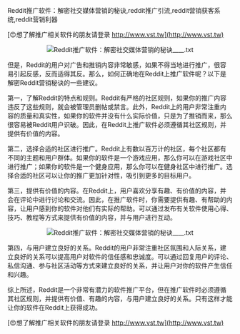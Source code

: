 Reddit推广软件：解密社交媒体营销的秘诀,reddit推广引流,reddit营销获客系统,reddit营销利器

[😍想了解推广相关软件的朋友请登录 http://www.vst.tw](http://www.vst.tw)

 <center><img src="https://vst.tw/MP4/tuiguang/png/7.png" alt="Reddit推广软件：解密社交媒体营销的秘诀____.txt"></center>

但是，Reddit的用户对广告和推销内容非常敏感，如果不得当地进行推广，很容易引起反感，反而适得其反。那么，如何正确地在Reddit上推广软件呢？以下是解密Reddit营销秘诀的一些建议。

第一，了解Reddit的特点和规则。Reddit有严格的社区规则，如果你的推广内容违反了这些规则，就会被管理员删帖或禁言。此外，Reddit上的用户非常注重内容的质量和真实性，如果你的软件并没有什么实际价值，只是为了推销而来，那么很容易被Reddit用户识破。因此，在Reddit上推广软件必须遵循其社区规则，并提供有价值的内容。

第二，选择合适的社区进行推广。Reddit上有数以百万计的社区，每个社区都有不同的主题和用户群体。如果你的软件是一个游戏应用，那么你可以在游戏社区中进行推广；如果你的软件是一个健身应用，那么你可以在健身社区中进行推广。选择合适的社区可以让你的推广更加针对性，吸引到更多的目标用户。

第三，提供有价值的内容。在Reddit上，用户喜欢分享有趣、有价值的内容，并会在评论中进行讨论和交流。因此，在推广软件时，你需要提供有趣、有帮助的内容，让用户感到你的软件对他们有实际的帮助。可以通过发布有关软件使用心得、技巧、教程等方式来提供有价值的内容，并与用户进行互动。

 <center><img src="https://vst.tw/MP4/tuiguang/png/6.png" alt="Reddit推广软件：解密社交媒体营销的秘诀____.txt"></center>

第四，与用户建立良好的关系。Reddit的用户非常注重社区氛围和人际关系，建立良好的关系可以提高用户对软件的信任感和忠诚度。可以通过回复用户的评论、私信沟通、参与社区活动等方式来建立良好的关系，并让用户对你的软件产生信任和兴趣。

综上所述，Reddit是一个非常有潜力的软件推广平台，但在推广软件时必须遵循其社区规则，并提供有价值、有趣的内容，与用户建立良好的关系。只有这样才能让你的软件在Reddit上获得成功。

[😍想了解推广相关软件的朋友请登录 http://www.vst.tw](http://www.vst.tw)



